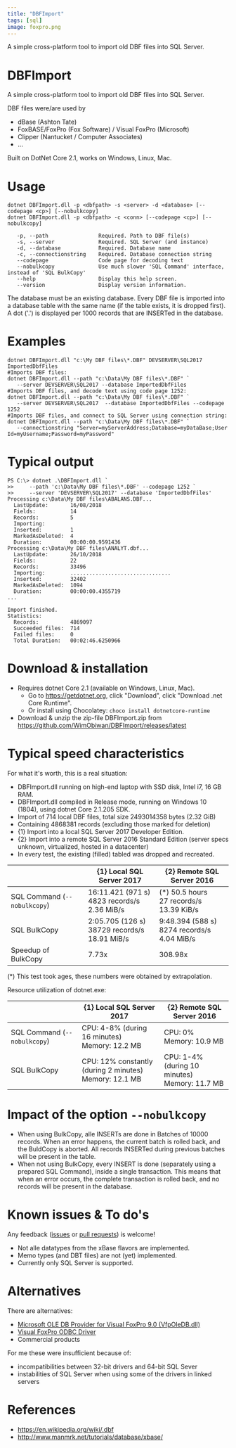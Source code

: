 ```yaml
---
title: "DBFImport"
tags: [sql]
image: foxpro.png
---
```


A simple cross-platform tool to import old DBF files into SQL Server.

<!--more-->

# DBFImport
A simple cross-platform tool to import old DBF files into SQL Server.

DBF files were/are used by 
 * dBase (Ashton Tate)
 * FoxBASE/FoxPro (Fox Software) / Visual FoxPro (Microsoft)
 * Clipper (Nantucket / Computer Associates)
 * ...

Built on DotNet Core 2.1, works on Windows, Linux, Mac.

# Usage

    dotnet DBFImport.dll -p <dbfpath> -s <server> -d <database> [--codepage <cp>] [--nobulkcopy]
    dotnet DBFImport.dll -p <dbfpath> -c <conn> [--codepage <cp>] [--nobulkcopy]
    
       -p, --path                Required. Path to DBF file(s)
       -s, --server              Required. SQL Server (and instance)
       -d, --database            Required. Database name
       -c, --connectionstring    Required. Database connection string
       --codepage                Code page for decoding text
       --nobulkcopy              Use much slower 'SQL Command' interface, instead of 'SQL BulkCopy'
       --help                    Display this help screen.
       --version                 Display version information.

The database must be an existing database.  Every DBF file is imported into a database table with the same name (if the table exists, it is dropped first).  A dot ('.') is displayed per 1000 records that are INSERTed in the database.

# Examples

    dotnet DBFImport.dll "c:\My DBF files\*.DBF" DEVSERVER\SQL2017 ImportedDbfFiles
    #Imports DBF files:
    dotnet DBFImport.dll --path "c:\Data\My DBF files\*.DBF" `
       --server DEVSERVER\SQL2017 --database ImportedDbfFiles
    #Imports DBF files, and decode text using code page 1252:
    dotnet DBFImport.dll --path "c:\Data\My DBF files\*.DBF" `
       --server DEVSERVER\SQL2017  --database ImportedDbfFiles --codepage 1252 
    #Imports DBF files, and connect to SQL Server using connection string:
    dotnet DBFImport.dll --path "c:\Data\My DBF files\*.DBF" `
       --connectionstring "Server=myServerAddress;Database=myDataBase;User Id=myUsername;Password=myPassword"

# Typical output

    PS C:\> dotnet .\DBFImport.dll `
    >>     --path 'c:\Data\My DBF files\*.DBF' --codepage 1252 `
    >>     --server 'DEVSERVER\SQL2017' --database 'ImportedDbfFiles'
    Processing c:\Data\My DBF files\ABALANS.DBF...
      LastUpdate:       16/08/2018
      Fields:           14
      Records:          5
      Importing:
      Inserted:         1
      MarkedAsDeleted:  4
      Duration:         00:00:00.9591436
    Processing c:\Data\My DBF files\ANALYT.dbf...
      LastUpdate:       26/10/2018
      Fields:           22
      Records:          33496
      Importing:        ................................
      Inserted:         32402
      MarkedAsDeleted:  1094
      Duration:         00:00:00.4355719
    ...

    Import finished.
    Statistics:
      Records:          4869097
      Succeeded files:  714
      Failed files:     0
      Total Duration:   00:02:46.6250966

# Download & installation
 
 * Requires dotnet Core 2.1 (available on Windows, Linux, Mac).  
   * Go to https://getdotnet.org, click "Download", click "Download .net Core Runtime".
   * Or install using Chocolatey: `choco install dotnetcore-runtime`
 * Download & unzip the zip-file DBFImport.zip from https://github.com/WimObiwan/DBFImport/releases/latest

# Typical speed characteristics

For what it's worth, this is a real situation:

 * DBFImport.dll running on high-end laptop with SSD disk, Intel i7, 16 GB RAM.
 * DBFImport.dll compiled in Release mode, running on Windows 10 (1804), using dotnet Core 2.1.205 SDK.
 * Import of 714 local DBF files, total size 2493014358 bytes (2.32 GiB)
 * Containing 4868381 records (excluding those marked for deletion)
 * {1} Import into a local SQL Server 2017 Developer Edition.
 * {2} Import into a remote SQL Server 2016 Standard Edition (server specs unknown, virtualized, hosted in a datacenter)
 * In every test, the existing (filled) tabled was dropped and recreated.

|                              | {1} Local SQL Server 2017            | {2} Remote SQL Server 2016 |
| ---------------------------- | ------------------------------------ | -------------------------- |
| SQL Command (`--nobulkcopy`) | 16:11.421 (971 s)<br>4823 records/s<br>2.36 MiB/s | (\*) 50.5 hours<br>27 records/s<br>13.39 KiB/s |
| SQL BulkCopy                 | 2:05.705 (126 s)<br>38729 records/s<br>18.91 MiB/s  | 9:48.394 (588 s)<br>8274 records/s<br>4.04 MiB/s |
| Speedup of BulkCopy          | 7.73x                                | 308.98x                            |

(\*) This test took ages, these numbers were obtained by extrapolation.

Resource utilization of dotnet.exe:

|                              | {1} Local SQL Server 2017                        | {2} Remote SQL Server 2016 |
| ---------------------------- | ------------------------------------------------ | -------------------------- |
| SQL Command (`--nobulkcopy`) | CPU: 4-8% (during 16 minutes)<br>Memory: 12.2 MB | CPU: 0%<br>Memory: 10.9 MB |
| SQL BulkCopy                 | CPU: 12% constantly (during 2 minutes)<br>Memory: 12.1 MB | CPU: 1-4% (during 10 minutes)<br>Memory: 11.7 MB |

# Impact of the option `--nobulkcopy`

* When using BulkCopy, alle INSERTs are done in Batches of 10000 records.  When an error happens, the current batch is rolled back, and the BuldCopy is aborted.  All records INSERTed during previous batches will be present in the table.
* When not using BulkCopy, every INSERT is done (separately using a prepared SQL Command), inside a single transaction.  This means that when an error occurs, the complete transaction is rolled back, and no records will be present in the database.

# Known issues & To do's

Any feedback ([issues](https://github.com/WimObiwan/DBFImport/issues) or [pull requests](https://github.com/WimObiwan/DBFImport/pulls)) is welcome!

 * Not alle datatypes from the xBase flavors are implemented.
 * Memo types (and DBT files) are not (yet) implemented.
 * Currently only SQL Server is supported.

# Alternatives

There are alternatives:

 * [Microsoft OLE DB Provider for Visual FoxPro 9.0 (VfpOleDB.dll)](https://www.microsoft.com/en-us/download/details.aspx?id=14839)
 * [Visual FoxPro ODBC Driver](https://docs.microsoft.com/en-us/sql/odbc/microsoft/visual-foxpro-odbc-driver?view=sql-server-2017)
 * Commercial products
 
 For me these were insufficient because of:
 
 * incompatibilities between 32-bit drivers and 64-bit SQL Sever
 * instabilities of SQL Server when using some of the drivers in linked servers

# References

 * https://en.wikipedia.org/wiki/.dbf
 * http://www.manmrk.net/tutorials/database/xbase/ 
